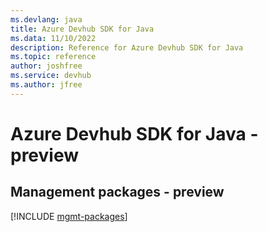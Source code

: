 ```yaml
---
ms.devlang: java
title: Azure Devhub SDK for Java
ms.data: 11/10/2022
description: Reference for Azure Devhub SDK for Java
ms.topic: reference
author: joshfree
ms.service: devhub
ms.author: jfree
---
```

# Azure Devhub SDK for Java - preview

## Management packages - preview
[!INCLUDE [mgmt-packages](devhub-mgmt-index.md)]